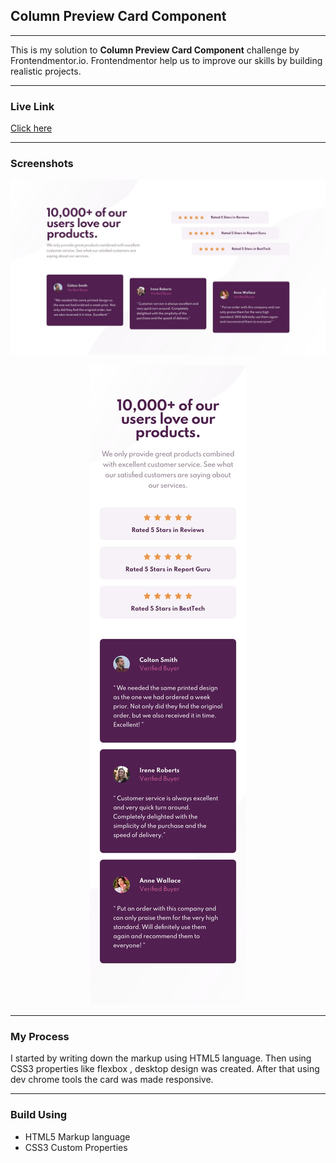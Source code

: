 <h2>Column Preview Card Component </h2>
<hr>
This is my solution to <strong>Column Preview Card Component</strong> challenge by Frontendmentor.io. Frontendmentor help us to improve our skills by building realistic projects.
<hr>
<h3>Live Link</h3>
<a href="https://sonakshirawat.github.io/social-proof-section-master/">Click here</a>
<hr>
<h3>Screenshots</h3>
<img src="design/desktop-design.jpg" alt="Desktop version"/>
<p align="center">
<img src="design/mobile-design.jpg"  alt="Mobile view">
</p>
<hr>

<h3>My Process</h3>
I started by writing down the markup using HTML5 language. Then using CSS3 properties like flexbox , desktop design was created. After that using dev chrome tools the card was made responsive.
<hr>
<h3>Build Using</h3>
<ul>
  <li>HTML5 Markup language</li>
  <li>CSS3 Custom Properties</li>
</ul>